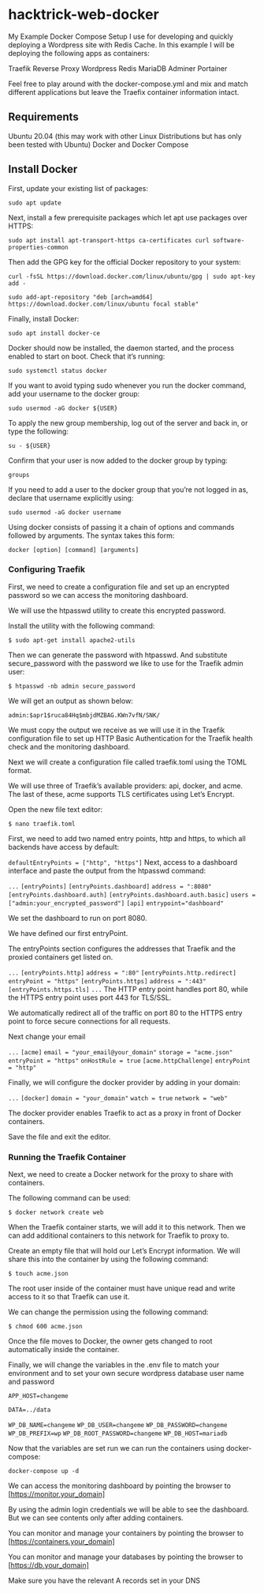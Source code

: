 # hacktrick-web-docker

My Example Docker Compose Setup I use for developing and quickly deploying a Wordpress site with Redis Cache. In this example I will be deploying the following apps as containers:

Traefik Reverse Proxy
Wordpress
Redis
MariaDB
Adminer
Portainer

Feel free to play around with the docker-compose.yml and mix and match different applications but leave the Traefix container information intact.

## Requirements

Ubuntu 20.04 (this may work with other Linux Distributions but has only been tested with Ubuntu)
Docker and Docker Compose

## Install Docker

First, update your existing list of packages:

`sudo apt update`

Next, install a few prerequisite packages which let apt use packages over HTTPS:

`sudo apt install apt-transport-https ca-certificates curl software-properties-common`

Then add the GPG key for the official Docker repository to your system:

`curl -fsSL https://download.docker.com/linux/ubuntu/gpg | sudo apt-key add -`

`sudo add-apt-repository "deb [arch=amd64] https://download.docker.com/linux/ubuntu focal stable"`

Finally, install Docker:

`sudo apt install docker-ce`

Docker should now be installed, the daemon started, and the process enabled to start on boot. Check that it’s running:

`sudo systemctl status docker`

If you want to avoid typing sudo whenever you run the docker command, add your username to the docker group:

`sudo usermod -aG docker ${USER}`

To apply the new group membership, log out of the server and back in, or type the following:

`su - ${USER}`

Confirm that your user is now added to the docker group by typing:

`groups`

If you need to add a user to the docker group that you’re not logged in as, declare that username explicitly using:

`sudo usermod -aG docker username`

Using docker consists of passing it a chain of options and commands followed by arguments. The syntax takes this form:

`docker [option] [command] [arguments]`

### Configuring Traefik

First, we need to create a configuration file and set up an encrypted password so we can access the monitoring dashboard.

We will use the htpasswd utility to create this encrypted password.

Install the utility with the following command:

`$ sudo apt-get install apache2-utils`

Then we can generate the password with htpasswd.
And substitute secure_password with the password we like to use for the Traefik admin user:

`$ htpasswd -nb admin secure_password`

We will get an output as shown below:

`admin:$apr1$ruca84Hq$mbjdMZBAG.KWn7vfN/SNK/`

We must copy the output we receive as we will use it in the Traefik configuration file to set up HTTP Basic Authentication for the Traefik health check and the monitoring dashboard.

Next we will create a configuration file called traefik.toml using the TOML format.

We will use three of Traefik’s available providers: api, docker, and acme. The last of these, acme supports TLS certificates using Let’s Encrypt.

Open the new file text editor:

`$ nano traefik.toml`

First, we need to add two named entry points, http and https,  to which all backends have access by default:

`defaultEntryPoints = ["http", "https"]`
Next,  access to a dashboard interface and paste the output from the htpasswd command:

`...`
`[entryPoints]`
`[entryPoints.dashboard]`
`address = ":8080"`
`[entryPoints.dashboard.auth]`
`[entryPoints.dashboard.auth.basic]`
`users = ["admin:your_encrypted_password"]`
`[api]`
`entrypoint="dashboard"`

We set the dashboard to run on port 8080.

We have defined our first entryPoint.

The entryPoints section configures the addresses that Traefik and the proxied containers get listed on.

`...`
`[entryPoints.http]`
`address = ":80"`
`[entryPoints.http.redirect]`
`entryPoint = "https"`
`[entryPoints.https]`
`address = ":443"`
`[entryPoints.https.tls]`
`...`
The HTTP entry point handles port 80, while the HTTPS entry point uses port 443 for TLS/SSL.

We automatically redirect all of the traffic on port 80 to the HTTPS entry point to force secure connections for all requests.

Next change your email

`...`
`[acme]`
`email = "your_email@your_domain"`
`storage = "acme.json"`
`entryPoint = "https"`
`onHostRule = true`
`[acme.httpChallenge]`
`entryPoint = "http"`

Finally, we will configure the docker provider by adding in your domain:

`...`
`[docker]`
`domain = "your_domain"`
`watch = true`
`network = "web"`

The docker provider enables Traefik to act as a proxy in front of Docker containers.

Save the file and exit the editor.

### Running the Traefik Container

Next, we need to create a Docker network for the proxy to share with containers.

The following command can be used:

`$ docker network create web`

When the Traefik container starts, we will add it to this network.
Then we can add additional containers to this network for Traefik to proxy to.

Create an empty file that will hold our Let’s Encrypt information.
We will share this into the container by using the following command:

`$ touch acme.json`

The root user inside of the container must have unique read and write access to it so that Traefik can use it.

We can change the permission using the following command:

`$ chmod 600 acme.json`

Once the file moves to Docker, the owner gets changed to root automatically inside the container.

Finally, we will change the variables in the .env file to match your environment and to set your own secure wordpress database user name and password

`APP_HOST=changeme`

`DATA=../data`

`WP_DB_NAME=changeme`
`WP_DB_USER=changeme`
`WP_DB_PASSWORD=changeme`
`WP_DB_PREFIX=wp`
`WP_DB_ROOT_PASSWORD=changeme`
`WP_DB_HOST=mariadb`

Now that the variables are set run we can run the containers using docker-compose:

`docker-compose up -d`

We can access the monitoring dashboard by pointing the browser to [https://monitor.your_domain]

By using the admin login credentials we will be able to see the dashboard. But we can see contents only after adding containers.

You can monitor and manage your containers by pointing the browser to [https://containers.your_domain]

You can monitor and manage your databases by pointing the browser to [https://db.your_domain]

Make sure you have the relevant A records set in your DNS
